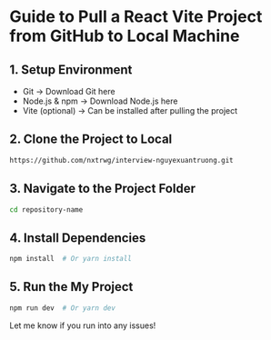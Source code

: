 # Guide to Pull a React Vite Project from GitHub to Local Machine

## 1. Setup Environment
- Git → Download Git here
- Node.js & npm → Download Node.js here
- Vite (optional) → Can be installed after pulling the project

## 2. Clone the Project to Local
```bash
https://github.com/nxtrwg/interview-nguyexuantruong.git
```

## 3. Navigate to the Project Folder
```bash
cd repository-name
```

## 4. Install Dependencies
```bash
npm install  # Or yarn install
```

## 5. Run the My Project
```bash
npm run dev  # Or yarn dev
```

Let me know if you run into any issues!